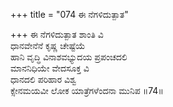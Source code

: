 +++
title = "074 ಈ ನೆಗಳಿದುತ್ಪಾತ"

+++
ಈ ನೆಗಳಿದುತ್ಪಾತ ಶಾಂತಿ ವಿ  
ಧಾನವೇನೆನೆ ಕೃಷ್ಣ ಚೇಷ್ಟೆಯೆ  
ಹಾನಿ ವೃದ್ಧಿ ವಿನಾಶವಭ್ಯುದಯ ಪ್ರಪಂಚದಲಿ  
ಮಾನನಿಧಿಯೇ ವೇದಸೂಕ್ತ ವಿ  
ಧಾನದಲಿ ಪರಿಹಾರ ವಿಶ್ವ  
ಕ್ಸೇನಮಯವೀ ಲೋಕ ಯಾತ್ರೆಗಳೆಂದನಾ ಮುನಿಪ    ॥74॥